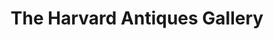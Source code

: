 ---
title: "The Harvard Antiques Gallery"
url: /bel-air/the-harvard-antiques-gallery/
shop: antiques
---